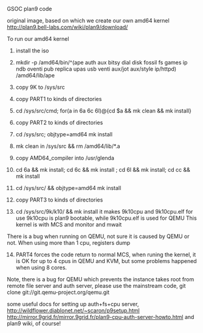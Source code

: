 GSOC plan9 code

original image, based on which we create our own amd64 kernel
http://plan9.bell-labs.com/wiki/plan9/download/

To run our amd64 kernel

1. install the iso

2. mkdir -p /amd64/bin/^(ape auth aux bitsy dial disk fossil fs games ip ndb oventi pub replica upas usb venti aux/jot aux/style ip/httpd) /amd64/lib/ape

3. copy 9K to /sys/src

4. copy PART1 to kinds of directories

5. cd /sys/src/cmd; for(a in 6a 6c 6l)@{cd $a && mk clean && mk install}

6. copy PART2 to kinds of directories

7. cd /sys/src; objtype=amd64 mk install

8. mk clean in /sys/src && rm /amd64/lib/\*.a

9. copy AMD64\_compiler into /usr/glenda

10. cd 6a && mk install;  cd 6c && mk install ; cd 6l && mk install; cd cc && mk install

11. cd /sys/src/ && objtype=amd64 mk install

12. copy PART3 to kinds of directories

13. cd /sys/src/9k/k10/ && mk install  it makes 9k10cpu and 9k10cpu.elf for use
9k10cpu is plan9 bootable, while 9k10cpu.elf is used for QEMU
This kernel is with MCS and monitor and mwait

There is a bug when running on QEMU, not sure it is caused by QEMU or not. 
When using more than 1 cpu, registers dump

14. PART4 forces the code return to normal MCS, when runing the kernel, it is OK for up to 4 cpus in
QEMU and KVM, but some problems happened when using 8 cores. 

Note, there is a bug for QEMU which prevents the instance takes root from remote file server 
and auth server, please use the mainstream code,  git clone git://git.qemu-project.org/qemu.git

some useful docs for setting up auth+fs+cpu server,
http://wildflower.diablonet.net/~scaron/p9setup.html
http://mirror.9grid.fr/mirror.9grid.fr/plan9-cpu-auth-server-howto.html
and plan9 wiki, of course!


